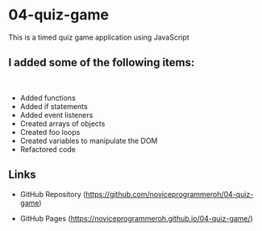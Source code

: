 # 04-quiz-game
This is a timed quiz game application using JavaScript

## I added some of the following items: <br />
<br />

- Added functions
- Added if statements
- Added event listeners
- Created arrays of objects
- Created foo loops
- Created variables to manipulate the DOM
- Refactored code

## Links ##
- GitHub Repository
(https://github.com/noviceprogrammeroh/04-quiz-game)

- GitHub Pages
(https://noviceprogrammeroh.github.io/04-quiz-game/)